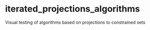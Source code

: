 # iterated_projections_algorithms
Visual testing of algorithms based on projections to constrained sets
